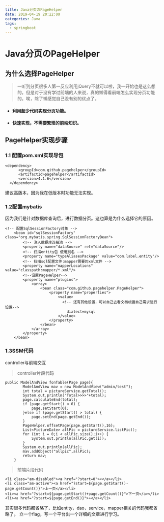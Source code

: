 ```yaml
---
title: Java分页のPageHelper
date: 2019-04-19 20:22:00
categories: Java
tags:
  - springboot
---
```

# Java分页のPageHelper
## 为什么选择PageHelper
>  一听到分页很多人第一反应利用jQuery不就可以啦，我一开始也是这么想的。但是对于没有学过前端的人来说，真的懒得看前端怎么实现分页功能的。唉，除了懒感觉自己没有别的优点了。 
- #### 利用超少代码实现分页功能。
- #### 快速实现，不需要繁琐的前端知识。
## PageHelper实现步骤
### 1.1 配置pom.xml实现导包
```
<dependency>
      <groupId>com.github.pagehelper</groupId>
      <artifactId>pagehelper</artifactId>
      <version>4.1.6</version>
  </dependency>
```
 建议高版本，因为我在低版本时功能无法实现。
### 1.2配置mybatis
 因为我们是针对数据库查询后，进行数据分页。这也算是为什么选择它的原因。
```
<!-- 配置SqlSessionFactory对象 -->
    <bean id="sqlSessionFactory" class="org.mybatis.spring.SqlSessionFactoryBean">
        <!-- 注入数据库连接池 -->
        <property name="dataSource" ref="dataSource"/>
        <!-- 扫描entity包 使用别名 -->
        <property name="typeAliasesPackage" value="com.label.entity"/>
        <!-- 扫描sql配置文件:mapper需要的xml文件 -->
        <property name="mapperLocations" value="classpath:mapper/*.xml"/>
        <!--设置PageHelper-->
        <property name="plugins">
            <array>
                <bean class="com.github.pagehelper.PageHelper">
                    <property name="properties">
                        <value>
                          <!-- 还有其他设置，可以自己去看文档根据自己需求进行设置-->
                            dialect=mysql
                        </value>
                    </property>
                </bean>
            </array>
        </property>
    </bean>
```
### 1.3SSM代码
 controller与前端交互
>  controller片段代码
```
public ModelAndView fonTable(Page page){
        ModelAndView mav = new ModelAndView("admin/test");
        int total = pictureService.getTotal();
        System.out.println("Total>>>>"+total);
        page.calculateEnd(total);
        if (page.getStart() < 0) {
            page.setStart(0);
        }else if (page.getStart() > total) {
            page.setEnd(page.getEnd());
        }
        PageHelper.offsetPage(page.getStart(),16);
        List<PictureDate> allPic = pictureService.listPic();
        for (int i = 0;i < allPic.size();i++) {
            System.out.println(allPic.get(i));
        }
        System.out.println(allPic);
        mav.addObject("allpic",allPic);
        return mav;
    }
```
>  前端片段代码
```
<li class="am-disabled"><a href="?start=0">«</a></li>
<li class="am-active"><a href="?start=${page.getStart()-page.getCount()}">上一页</a></li>
<li><a href="?start=${page.getStart()+page.getCount()}">下一页</a></li>
<li><a href="?start=${page.getEnd()}">»</a></li>
```
 其实很多代码都省略了，比如entity，dao，service，mapper相关的代码我都省略了。
 立一个flag，写一个平台出一个详细的文章进行学习。